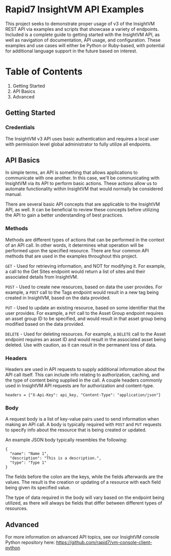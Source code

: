 # Rapid7 InsightVM API Examples

This project seeks to demonstrate proper usage of v3 of the InsightVM REST API via examples and scripts that showcase a variety of endpoints. Included is a complete guide to getting started with the InsightVM API, as well as navigation of documentation, API usage, and configuration. These examples and use cases will either be Python or Ruby-based, with potential for additional language support in the future based on interest.

# Table of Contents

1. Getting Started
2. API Basics
3. Advanced

## Getting Started

### Credentials

The InsightVM v3 API uses basic authentication and requires a local user with permission level global administrator to fully utilize all endpoints.

## API Basics

In simple terms, an API is something that allows applications to communicate with one another. In this case, we'll be communicating with InsightVM via its API to perform basic actions. These actions allow us to automate functionality within InsightVM that would normally be considered manual.

There are several basic API concepts that are applicable to the InsightVM API, as well. It can be beneficial to review these concepts before utilizing the API to gain a better understanding of best practices.

### Methods

Methods are different types of actions that can be performed in the context of an API call. In other words, it determines what operation will be performed upon the specified resource. There are four common API methods that are used in the examples throughout this project.

`GET` - Used for retrieving information, and NOT for modifying it. For example, a call to the Get Sites endpoint would return a list of sites and their associated details from InsightVM.

`POST` - Used to create new resources, based on data the user provides. For example, a `POST` call to the Tags endpoint would result in a new tag being created in InsightVM, based on the data provided.

`PUT` - Used to update an existing resource, based on some identifier that the user provides. For example, a `PUT` call to the Asset Group endpoint requires an asset group ID to be specified, and would result in that asset group being modified based on the data provided.

`DELETE` - Used for deleting resources. For example, a `DELETE` call to the Asset endpoint requires an asset ID and would result in the associated asset being deleted. Use with caution, as it can result in the permanent loss of data.

### Headers

Headers are used in API requests to supply additional information about the API call itself. This can include info relating to authorization, caching, and the type of content being supplied in the call. A couple headers commonly used in InsightVM API requests are for authorization and content-type.

```
headers = {"X-Api-Key": api_key, "Content-Type": "application/json"}
```

### Body

A request body is a list of key-value pairs used to send information when making an API call. A body is typically required with `POST` and `PUT` requests to specify info about the resource that is being created or updated.

An example JSON body typically resembles the following:

```
{
  "name": "Name 1",
  "description": "This is a description.",
  "type": "Type 1"
}
```

The fields before the colon are the keys, while the fields afterwards are the values. The result is the creation or updating of a resource with each field being given its specified value.

The type of data required in the body will vary based on the endpoint being utilized, as there will always be fields that differ between different types of resources.

## Advanced

For more information on advanced API topics, see our InsightVM console Python repository here: https://github.com/rapid7/vm-console-client-python
